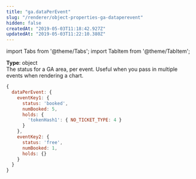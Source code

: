 ```yaml
---
title: "ga.dataPerEvent"
slug: "/renderer/object-properties-ga-dataperevent"
hidden: false
createdAt: "2019-05-03T11:18:42.927Z"
updatedAt: "2019-05-03T11:22:10.380Z"
---
```


import Tabs from '@theme/Tabs';
import TabItem from '@theme/TabItem';

**Type**: object  
The status for a GA area, per event. Useful when you pass in multiple events when rendering a chart.

```javascript
{
  dataPerEvent: {
    eventKey1: {
      status: 'booked',
      numBooked: 5,
      holds: {
        'tokenHash1': { NO_TICKET_TYPE: 4 }
      }
    },
    eventKey2: {
      status: 'free',
      numBooked: 1,
      holds: {}
    }
  }
}
```

